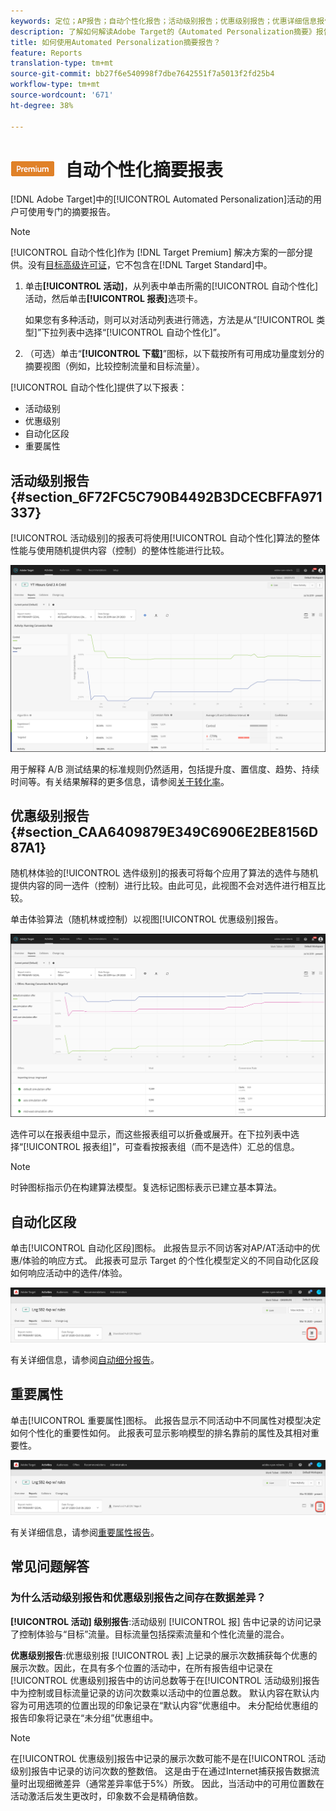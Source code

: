 ```yaml
---
keywords: 定位；AP报告；自动个性化报告；活动级别报告；优惠级别报告；优惠详细信息报告；常见问题解答
description: 了解如何解读Adobe Target的《Automated Personalization摘要》报告。 您可以从此报告切换到“自动细分”和“重要属性”报告。
title: 如何使用Automated Personalization摘要报告？
feature: Reports
translation-type: tm+mt
source-git-commit: bb27f6e540998f7dbe7642551f7a5013f2fd25b4
workflow-type: tm+mt
source-wordcount: '671'
ht-degree: 38%

---
```



# ![PREMIUM](/help/assets/premium.png) 自动个性化摘要报表

[!DNL Adobe Target]中的[!UICONTROL Automated Personalization]活动的用户可使用专门的摘要报告。

>[!NOTE]
>
>[!UICONTROL 自动个性化]作为 [!DNL Target Premium] 解决方案的一部分提供。没有[目标高级许可证](/help/c-intro/intro.md#premium)，它不包含在[!DNL Target Standard]中。

1. 单击&#x200B;**[!UICONTROL 活动]**，从列表中单击所需的[!UICONTROL 自动个性化]活动，然后单击&#x200B;**[!UICONTROL 报表]**&#x200B;选项卡。

   如果您有多种活动，则可以对活动列表进行筛选，方法是从“[!UICONTROL 类型]”下拉列表中选择“[!UICONTROL 自动个性化]”。

1. （可选）单击“**[!UICONTROL 下载]**”图标，以下载按所有可用成功量度划分的摘要视图（例如，比较控制流量和目标流量）。

[!UICONTROL 自动个性化]提供了以下报表：

* 活动级别
* 优惠级别
* 自动化区段
* 重要属性

## 活动级别报告{#section_6F72FC5C790B4492B3DCECBFFA971337}

[!UICONTROL 活动级别]的报表可将使用[!UICONTROL 自动个性化]算法的整体性能与使用随机提供内容（控制）的整体性能进行比较。

![活动级别的报表](/help/c-reports/assets/box_plot_ap.png)

用于解释 A/B 测试结果的标准规则仍然适用，包括提升度、置信度、趋势、持续时间等。有关结果解释的更多信息，请参阅[关于转化率](/help/c-reports/conversion-rate.md#concept_2D9FEDE8F94A485DAC86D611BFBDC844)。

## 优惠级别报告{#section_CAA6409879E349C6906E2BE8156D87A1}

随机林体验的[!UICONTROL 选件级别]的报表可将每个应用了算法的选件与随机提供内容的同一选件（控制）进行比较。由此可见，此视图不会对选件进行相互比较。

单击体验算法（随机林或控制）以视图[!UICONTROL 优惠级别]报告。

![](assets/ap_OfferLevelRpt.png)

选件可以在报表组中显示，而这些报表组可以折叠或展开。在下拉列表中选择“[!UICONTROL 报表组]”，可查看按报表组（而不是选件）汇总的信息。

>[!NOTE]
>
>时钟图标指示仍在构建算法模型。复选标记图标表示已建立基本算法。

## 自动化区段

单击[!UICONTROL 自动化区段]图标。 此报告显示不同访客对AP/AT活动中的优惠/体验的响应方式。 此报表可显示 Target 的个性化模型定义的不同自动化区段如何响应活动中的选件/体验。

![自动细分图标](/help/c-reports/assets/icon-automated-sements-ap.png)

有关详细信息，请参阅[自动细分报告](/help/c-reports/c-personalization-insights-reports/automated-segments-report.md)。

## 重要属性

单击[!UICONTROL 重要属性]图标。 此报告显示不同活动中不同属性对模型决定如何个性化的重要性如何。 此报表可显示影响模型的排名靠前的属性及其相对重要性。

![重要属性图标](/help/c-reports/assets/icon-important-attributes-ap.png)

有关详细信息，请参阅[重要属性报告](/help/c-reports/c-personalization-insights-reports/important-attributes-report.md)。

## 常见问题解答

### 为什么活动级别报告和优惠级别报告之间存在数据差异？

**[!UICONTROL 活动] 级别报告**:活动级别 [!UICONTROL 报] 告中记录的访问记录了控制体验与“目标”流量。目标流量包括探索流量和个性化流量的混合。

**优惠级别报告**:优惠级别报 [!UICONTROL 表] 上记录的展示次数捕获每个优惠的展示次数。因此，在具有多个位置的活动中，在所有报告组中记录在[!UICONTROL 优惠级别]报告中的访问总数等于在[!UICONTROL 活动级别]报告中为控制或目标流量记录的访问次数乘以活动中的位置总数。 默认内容在默认内容为可用选项的位置出现的印象记录在“默认内容”优惠组中。 未分配给优惠组的报告印象将记录在“未分组”优惠组中。

>[!NOTE]
>
>在[!UICONTROL 优惠级别]报告中记录的展示次数可能不是在[!UICONTROL 活动级别]报告中记录的访问次数的整数倍。 这是由于在通过Internet捕获报告数据流量时出现细微差异（通常差异率低于5%）所致。 因此，当活动中的可用位置数在活动激活后发生更改时，印象数不会是精确倍数。
